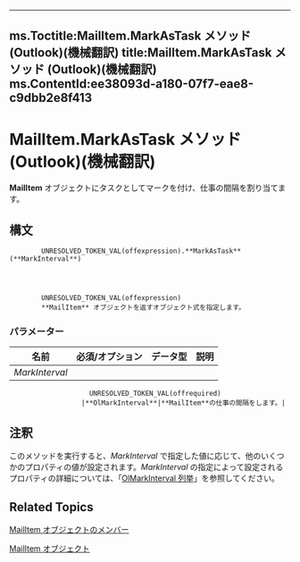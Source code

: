 

---
ms.Toctitle:MailItem.MarkAsTask メソッド (Outlook)(機械翻訳)
title:MailItem.MarkAsTask メソッド (Outlook)(機械翻訳)
ms.ContentId:ee38093d-a180-07f7-eae8-c9dbb2e8f413
---
# MailItem.MarkAsTask メソッド (Outlook)(機械翻訳)




**MailItem** オブジェクトにタスクとしてマークを付け、仕事の間隔を割り当てます。

## 構文

            UNRESOLVED_TOKEN_VAL(offexpression).**MarkAsTask**(**MarkInterval**)




            UNRESOLVED_TOKEN_VAL(offexpression)
            **MailItem** オブジェクトを返すオブジェクト式を指定します。

### パラメーター

|**名前**|**必須/オプション**|**データ型**|**説明**|
|---|---|---|---|
|*MarkInterval*|
                        UNRESOLVED_TOKEN_VAL(offrequired)
                      |**OlMarkInterval**|**MailItem**の仕事の間隔をします。|





## 注釈
このメソッドを実行すると、*MarkInterval* で指定した値に応じて、他のいくつかのプロパティの値が設定されます。*MarkInterval* の指定によって設定されるプロパティの詳細については、「[OlMarkInterval 列挙](a653146c-8a28-72dd-4ca7-98d8454c6f1f.md)」を参照してください。



## Related Topics

[MailItem オブジェクトのメンバー](1094d7df-ee80-a4b0-5a21-db2979506e6b.md)

[MailItem オブジェクト](14197346-05d2-0250-fa4c-4a6b07daf25f.md)




